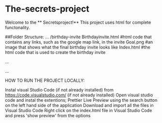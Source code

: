 # The-secrets-project

Welcome to the ** Secretsproject!** This project uses html for complete functonality.

##Folder Structure: ... /birthday-invite Birthdayinvite.html #html code that contains any links, such as the google map link, in the invite Goal.png #an image that shows what the final birthday invite looks like Index.html #the html code that is used to create the birthday invite

...

...

HOW TO RUN THE PROJECT LOCALLY:

Instal visual Studio Code (if not already installed) from https://code.visualstudio.com/ (if not already installed)
Open visual studio code and instal the extentions;
Prettier
Live Preview using the search button on the left hand side of the application
Download and import all the files in Visual Studio Code
Right click on the index.html file in Visual Studio Code and press 'show preview' from the options
